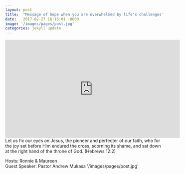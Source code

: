 ```yaml
---
layout: post
title:  "Message of hope when you are overwhelmed by life's challenges"
date:   2017-02-27 16:16:01 -0600
image: '/images/pages/post.jpg'
categories: jekyll update
---
```

<iframe width="560" height="315" src="https://www.youtube.com/embed/nkaeVc1rCeo" frameborder="0" allowfullscreen></iframe>
Let us fix our eyes on Jesus, the pioneer and perfecter of our faith, who for the joy set before Him endured the cross, scorning its shame, and sat down at the right hand of the throne of God. (Hebrews 12:2)

Hosts: Ronnie & Maureen <br>
Guest Speaker: Pastor Andrew Mukasa
'/images/pages/post.jpg'

